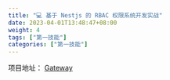 ```yaml
---
title: "💻 基于 Nestjs 的 RBAC 权限系统开发实战"
date: 2023-04-01T13:48:47+08:00
weight: 4
tags: ["第一技能"]
categories: ["第一技能"]
---
```


项目地址： [Gateway](https://github.com/OweQian/Gateway.git)

<!--more-->
